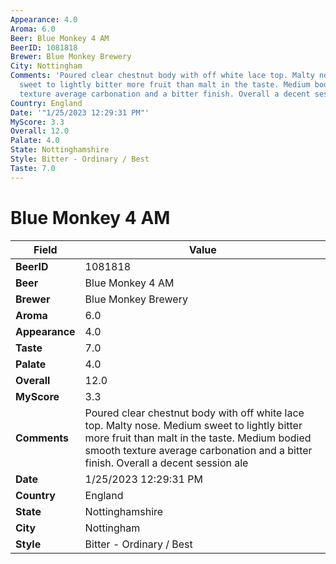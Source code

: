 ```yaml
---
Appearance: 4.0
Aroma: 6.0
Beer: Blue Monkey 4 AM
BeerID: 1081818
Brewer: Blue Monkey Brewery
City: Nottingham
Comments: 'Poured clear chestnut body with off white lace top. Malty nose. Medium
  sweet to lightly bitter more fruit than malt in the taste. Medium bodied smooth
  texture average carbonation and a bitter finish. Overall a decent session ale '
Country: England
Date: '"1/25/2023 12:29:31 PM"'
MyScore: 3.3
Overall: 12.0
Palate: 4.0
State: Nottinghamshire
Style: Bitter - Ordinary / Best
Taste: 7.0
---
```


# Blue Monkey 4 AM

| Field         | Value |
|---------------|-------|
| **BeerID** | 1081818 |
| **Beer** | Blue Monkey 4 AM |
| **Brewer** | Blue Monkey Brewery |
| **Aroma** | 6.0 |
| **Appearance** | 4.0 |
| **Taste** | 7.0 |
| **Palate** | 4.0 |
| **Overall** | 12.0 |
| **MyScore** | 3.3 |
| **Comments** | Poured clear chestnut body with off white lace top. Malty nose. Medium sweet to lightly bitter more fruit than malt in the taste. Medium bodied smooth texture average carbonation and a bitter finish. Overall a decent session ale  |
| **Date** | 1/25/2023 12:29:31 PM |
| **Country** | England |
| **State** | Nottinghamshire |
| **City** | Nottingham |
| **Style** | Bitter - Ordinary / Best |
